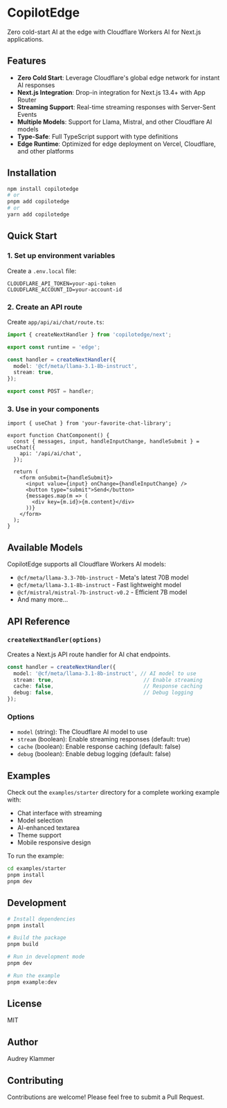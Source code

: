 # CopilotEdge

Zero cold-start AI at the edge with Cloudflare Workers AI for Next.js applications.

## Features

- **Zero Cold Start**: Leverage Cloudflare's global edge network for instant AI responses
- **Next.js Integration**: Drop-in integration for Next.js 13.4+ with App Router
- **Streaming Support**: Real-time streaming responses with Server-Sent Events
- **Multiple Models**: Support for Llama, Mistral, and other Cloudflare AI models
- **Type-Safe**: Full TypeScript support with type definitions
- **Edge Runtime**: Optimized for edge deployment on Vercel, Cloudflare, and other platforms

## Installation

```bash
npm install copilotedge
# or
pnpm add copilotedge
# or
yarn add copilotedge
```

## Quick Start

### 1. Set up environment variables

Create a `.env.local` file:

```env
CLOUDFLARE_API_TOKEN=your-api-token
CLOUDFLARE_ACCOUNT_ID=your-account-id
```

### 2. Create an API route

Create `app/api/ai/chat/route.ts`:

```typescript
import { createNextHandler } from 'copilotedge/next';

export const runtime = 'edge';

const handler = createNextHandler({
  model: '@cf/meta/llama-3.1-8b-instruct',
  stream: true,
});

export const POST = handler;
```

### 3. Use in your components

```tsx
import { useChat } from 'your-favorite-chat-library';

export function ChatComponent() {
  const { messages, input, handleInputChange, handleSubmit } = useChat({
    api: '/api/ai/chat',
  });

  return (
    <form onSubmit={handleSubmit}>
      <input value={input} onChange={handleInputChange} />
      <button type="submit">Send</button>
      {messages.map(m => (
        <div key={m.id}>{m.content}</div>
      ))}
    </form>
  );
}
```

## Available Models

CopilotEdge supports all Cloudflare Workers AI models:

- `@cf/meta/llama-3.3-70b-instruct` - Meta's latest 70B model
- `@cf/meta/llama-3.1-8b-instruct` - Fast lightweight model
- `@cf/mistral/mistral-7b-instruct-v0.2` - Efficient 7B model
- And many more...

## API Reference

### `createNextHandler(options)`

Creates a Next.js API route handler for AI chat endpoints.

```typescript
const handler = createNextHandler({
  model: '@cf/meta/llama-3.1-8b-instruct', // AI model to use
  stream: true,                             // Enable streaming
  cache: false,                             // Response caching
  debug: false,                             // Debug logging
});
```

### Options

- `model` (string): The Cloudflare AI model to use
- `stream` (boolean): Enable streaming responses (default: true)
- `cache` (boolean): Enable response caching (default: false)
- `debug` (boolean): Enable debug logging (default: false)

## Examples

Check out the `examples/starter` directory for a complete working example with:

- Chat interface with streaming
- Model selection
- AI-enhanced textarea
- Theme support
- Mobile responsive design

To run the example:

```bash
cd examples/starter
pnpm install
pnpm dev
```

## Development

```bash
# Install dependencies
pnpm install

# Build the package
pnpm build

# Run in development mode
pnpm dev

# Run the example
pnpm example:dev
```

## License

MIT

## Author

Audrey Klammer

## Contributing

Contributions are welcome! Please feel free to submit a Pull Request.